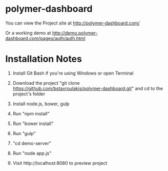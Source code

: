 # polymer-dashboard

You can view the Project site at http://polymer-dashboard.com/

Or a working demo at http://demo.polymer-dashboard.com/pages/auth/auth.html

# Installation Notes

1) Install Git Bash if you're using Windows or open Terminal

2) Download the project "git clone https://github.com/bstavroulakis/polymer-dashboard.git" and cd to the project's folder

3) Install node.js, bower, gulp

4) Run "npm install"

5) Run "bower install"

6) Run "gulp"

7) "cd demo-server"

8) Run "node app.js"

9) Visit http://localhost:8080 to preview project

